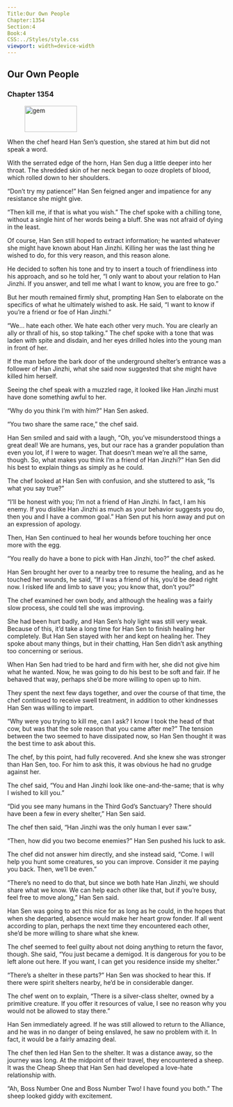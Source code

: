 ```yaml
---
Title:Our Own People 
Chapter:1354 
Section:4 
Book:4 
CSS:../Styles/style.css 
viewport: width=device-width
---
```

  
## Our Own People
### Chapter 1354
  
<figure>
	<img src="../Images/gem.gif" alt="gem" id="gem" width="120" height="60" />
</figure>
  

  
When the chef heard Han Sen’s question, she stared at him but did not speak a word.

With the serrated edge of the horn, Han Sen dug a little deeper into her throat. The shredded skin of her neck began to ooze droplets of blood, which rolled down to her shoulders.

“Don’t try my patience!” Han Sen feigned anger and impatience for any resistance she might give.

“Then kill me, if that is what you wish.” The chef spoke with a chilling tone, without a single hint of her words being a bluff. She was not afraid of dying in the least.

Of course, Han Sen still hoped to extract information; he wanted whatever she might have known about Han Jinzhi. Killing her was the last thing he wished to do, for this very reason, and this reason alone.

He decided to soften his tone and try to insert a touch of friendliness into his approach, and so he told her, “I only want to about your relation to Han Jinzhi. If you answer, and tell me what I want to know, you are free to go.”

But her mouth remained firmly shut, prompting Han Sen to elaborate on the specifics of what he ultimately wished to ask. He said, “I want to know if you’re a friend or foe of Han Jinzhi.”

“We… hate each other. We hate each other very much. You are clearly an ally or thrall of his, so stop talking.” The chef spoke with a tone that was laden with spite and disdain, and her eyes drilled holes into the young man in front of her.

If the man before the bark door of the underground shelter’s entrance was a follower of Han Jinzhi, what she said now suggested that she might have killed him herself.

Seeing the chef speak with a muzzled rage, it looked like Han Jinzhi must have done something awful to her.

“Why do you think I’m with him?” Han Sen asked.

“You two share the same race,” the chef said.

Han Sen smiled and said with a laugh, “Oh, you’ve misunderstood things a great deal! We are humans, yes, but our race has a grander population than even you lot, if I were to wager. That doesn’t mean we’re all the same, though. So, what makes you think I’m a friend of Han Jinzhi?” Han Sen did his best to explain things as simply as he could.

The chef looked at Han Sen with confusion, and she stuttered to ask, “Is what you say true?”

“I’ll be honest with you; I’m not a friend of Han Jinzhi. In fact, I am his enemy. If you dislike Han Jinzhi as much as your behavior suggests you do, then you and I have a common goal.” Han Sen put his horn away and put on an expression of apology.

Then, Han Sen continued to heal her wounds before touching her once more with the egg.

“You really do have a bone to pick with Han Jinzhi, too?” the chef asked.

Han Sen brought her over to a nearby tree to resume the healing, and as he touched her wounds, he said, “If I was a friend of his, you’d be dead right now. I risked life and limb to save you; you know that, don’t you?”

The chef examined her own body, and although the healing was a fairly slow process, she could tell she was improving.

She had been hurt badly, and Han Sen’s holy light was still very weak. Because of this, it’d take a long time for Han Sen to finish healing her completely. But Han Sen stayed with her and kept on healing her. They spoke about many things, but in their chatting, Han Sen didn’t ask anything too concerning or serious.

When Han Sen had tried to be hard and firm with her, she did not give him what he wanted. Now, he was going to do his best to be soft and fair. If he behaved that way, perhaps she’d be more willing to open up to him.

They spent the next few days together, and over the course of that time, the chef continued to receive swell treatment, in addition to other kindnesses Han Sen was willing to impart.

“Why were you trying to kill me, can I ask? I know I took the head of that cow, but was that the sole reason that you came after me?” The tension between the two seemed to have dissipated now, so Han Sen thought it was the best time to ask about this.

The chef, by this point, had fully recovered. And she knew she was stronger than Han Sen, too. For him to ask this, it was obvious he had no grudge against her.

The chef said, “You and Han Jinzhi look like one-and-the-same; that is why I wished to kill you.”

“Did you see many humans in the Third God’s Sanctuary? There should have been a few in every shelter,” Han Sen said.

The chef then said, “Han Jinzhi was the only human I ever saw.”

“Then, how did you two become enemies?” Han Sen pushed his luck to ask.

The chef did not answer him directly, and she instead said, “Come. I will help you hunt some creatures, so you can improve. Consider it me paying you back. Then, we’ll be even.”

“There’s no need to do that, but since we both hate Han Jinzhi, we should share what we know. We can help each other like that, but if you’re busy, feel free to move along,” Han Sen said.

Han Sen was going to act this nice for as long as he could, in the hopes that when she departed, absence would make her heart grow fonder. If all went according to plan, perhaps the next time they encountered each other, she’d be more willing to share what she knew.

The chef seemed to feel guilty about not doing anything to return the favor, though. She said, “You just became a demigod. It is dangerous for you to be left alone out here. If you want, I can get you residence inside my shelter.”

“There’s a shelter in these parts?” Han Sen was shocked to hear this. If there were spirit shelters nearby, he’d be in considerable danger.

The chef went on to explain, “There is a silver-class shelter, owned by a primitive creature. If you offer it resources of value, I see no reason why you would not be allowed to stay there.”

Han Sen immediately agreed. If he was still allowed to return to the Alliance, and he was in no danger of being enslaved, he saw no problem with it. In fact, it would be a fairly amazing deal.

The chef then led Han Sen to the shelter. It was a distance away, so the journey was long. At the midpoint of their travel, they encountered a sheep. It was the Cheap Sheep that Han Sen had developed a love-hate relationship with.

“Ah, Boss Number One and Boss Number Two! I have found you both.” The sheep looked giddy with excitement.